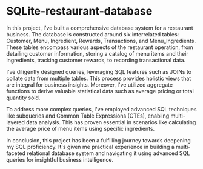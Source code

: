 # SQLite-restaurant-database
In this project, I've built a comprehensive database system for a restaurant business. The database is constructed around six interrelated tables: Customer, Menu, Ingredient, Rewards, Transactions, and Menu_Ingredients. These tables encompass various aspects of the restaurant operation, from detailing customer information, storing a catalog of menu items and their ingredients, tracking customer rewards, to recording transactional data.

I've diligently designed queries, leveraging SQL features such as JOINs to collate data from multiple tables. This process provides holistic views that are integral for business insights. Moreover, I've utilized aggregate functions to derive valuable statistical data such as average pricing or total quantity sold.

To address more complex queries, I've employed advanced SQL techniques like subqueries and Common Table Expressions (CTEs), enabling multi-layered data analysis. This has proven essential in scenarios like calculating the average price of menu items using specific ingredients.

In conclusion, this project has been a fulfilling journey towards deepening my SQL proficiency. It's given me practical experience in building a multi-faceted relational database system and navigating it using advanced SQL queries for insightful business intelligence.
